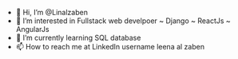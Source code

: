 - 👋 Hi, I’m @Linalzaben
- 👀 I’m interested in Fullstack web develpoer ~ Django ~ ReactJs ~ AngularJs
- 🌱 I’m currently learning SQL database 
- 📫 How to reach me at LinkedIn username leena al zaben


<!---
Linalzaben/Linalzaben is a ✨ special ✨ repository because its `README.md` (this file) appears on your GitHub profile.
You can click the Preview link to take a look at your changes.
--->

